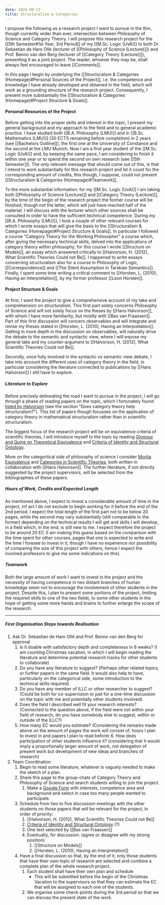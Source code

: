 ```yaml
---
date: 2024-09-13
title: Structuralism & Categories
---
```

I propose the following as a research project I want to pursue in the thin, though currently wider than ever, intersection between Philosophy of Science and Category Theory. I will propose this research project for the [[5th Semester#1st Year, 3rd Period]] of my [[M.Sc. Logic (UvA)]] to both Dr. Sebastian de Haro Ollé (lecturer of [[Philosophy of Science (Lecture)]]) and Prof. Benno van den Berg (lecturer of [[Category Theory (Lecture)]]), presenting it as a joint project. The reader, whoever they may be, shall always feel encouraged to leave [[Comments]].

In this page I begin by underlying the [[Structuralism & Categories (Homepage)#Personal Sources of the Project]], i.e. the competence and knowledge I have already developed and obtained in the field, which will work as a grounding structure of the research project. Consequently, I present more substantially the [[Structuralism & Categories (Homepage)#Project Structure & Goals]].
#### Personal Resources of the Project
Before getting into the proper skills and interest in the topic, I present my general background and my approach to the field and to general academic practice. I have studied both [[B.A. Philosophy (LMU)]] and in [[B.Sc. Mathematics (LMU)]] (30 ECTS remaining before completion) in 2 years (see [[Bachelors Outline]]), the first one at the University of Constance and the second at the LMU Munich. Now I am a first year student of the [[M.Sc. Logic (UvA)]] and, by keeping the same pace, I am considering to finish it within one year or to spend the second on own research (see [[5th Semester]]). The only relevant message that should come out of this, is that I intend to work substantially for this research project and let it count for the corresponding amount of credits, this though, I suppose, could not prevent [[Structuralism & Categories (Homepage)#Teamwork]].

To the more substantial information: for my [[M.Sc. Logic (UvA)]] I am taking both [[Philosophy of Science (Lecture)]] and [[Category Theory (Lecture)]], by the time of the begin of the research project the former course will be finished, though not the latter, which will just have reached half of the material; I will discuss with the lecturer which other sources shall be consulted in order to have the sufficient technical competence. During my [[B.A. Philosophy (LMU)]], I took a couple of other relevant courses for which I wrote essays that will give the basis to the [[Structuralism & Categories (Homepage)#Project Structure & Goals]]. In particular I followed a course "Category Theory for the Working Philosopher" a course which, after giving the necessary technical skills, delved into the applications of category theory within philosophy; for this course I wrote [[Structure on Models]], an essay which answered critically to [[Halvorson, H. (2012), What Scientific Theories Could not Be]]. I happened to write essays concerning structuralism also for a course in Philosophy of Logic, [[Correspondence]] and [[The Silent Assumption in Tarskian Semantics]]. Finally, I spent some time writing a critical comment to [[Horsten, L. (2010), Having an Interpretation]], by my former professor [[Leon Horsten]].
#### Project Structure & Goals
At first, I want the project to give a comprehensive account of my take and comprehension on structuralism. This first part solely concerns Philosophy of Science and will not solely focus on the theses by [[Hans Halvorson]], with whom I have more familiarity, but mostly with [[Bas van Fraassen]]. Part of this first discussion will concern observables and will integrate and revise my theses stated in [[Horsten, L. (2010), Having an Interpretation]]. Getting in more depth in the discussion on observables, will naturally drive the debate to the semantic and syntactic view, where I will expose my general take and my counter-argument to [[Halvorson, H. (2012), What Scientific Theories Could not Be]].

Secondly, once fully involved in the syntactic vs semantic view debate, I take into account the different uses of category theory in the field, in particular considering the literature connected to publications by [[Hans Halvorson]] I still have to explore.
##### Literature to Explore
Before precisely delineating the road I want to pursue in the project, I will go through a phase of reading papers on the topic, which I fortunately found [listed by Halvorson](https://www.princeton.edu/~hhalvors/phi536_s2011) (see the section "Does category theory help structuralism?"). This list of papers though focusses on the application of category theory in mathematical structuralism rather than in scientific structuralism.

The biggest focus of the research project will be on equivalence criteria of scientific theories, I will introduce myself to the topic by reading [Glymour and Quine on Theoretical Equivalence](https://philsci-archive.pitt.edu/11341/1/glymour%26quine.pdf) and [Criteria of Identity and Structural Ontology](https://www.researchgate.net/profile/Hannes-Leitgeb-2/publication/31349684_Criteria_of_Identity_and_Structuralist_Ontology/links/00463534fdb154f8b7000000/Criteria-of-Identity-and-Structuralist-Ontology.pdf?origin=publicationDetail&_sg%5B0%5D=ulrFKJxSo5jaNeCcC_G-SfIm5cfSOghXDvamINp01-TwUpbBUL2LZjzXUmEE_TSkJL4KY8RIQLMb78iVP7Yv9g.d4mRcbQrbo2MXHb7VkwdtNFfg3MZgisp3B7yGzzuAeAobShv-_XM3l4jFIBw5uU7fLgm5lNQGoWR08qbtX3w3g&_sg%5B1%5D=h_I-RdO0AXbmNUQr62JiRf-9ii05sny7fCG1xftvDZBrgPNtrjcbRebTln1M1wXcSNT3eNjdXzOCy3RgIQZTt-cSGX6SxWoaeZzrtxlZotb0.d4mRcbQrbo2MXHb7VkwdtNFfg3MZgisp3B7yGzzuAeAobShv-_XM3l4jFIBw5uU7fLgm5lNQGoWR08qbtX3w3g&_iepl=&_rtd=eyJjb250ZW50SW50ZW50IjoibWFpbkl0ZW0ifQ%3D%3D&_tp=eyJjb250ZXh0Ijp7ImZpcnN0UGFnZSI6InB1YmxpY2F0aW9uIiwicGFnZSI6InB1YmxpY2F0aW9uIiwicG9zaXRpb24iOiJwYWdlSGVhZGVyIn19).

More on the categortical side of philosophy of science I consider [Morita Equivalence](https://www.cambridge.org/core/journals/review-of-symbolic-logic/article/abs/morita-equivalence/8DAAEFCE09A73F68E72A8E622D79D6A2) and [Categories in Scientific Theories](https://philpapers.org/rec/HALCOS), both written in collaboration with [[Hans Halvorson]]. The further literature, if not directly suggested by the project supervisors, will be selected from the bibliographies of these papers.
##### Hours of Work, Credits and Expected Length
As mentioned above, I expect to invest a considerable amount of time in the project, inf act I do not exclude to begin working for it before the end of the 2nd period. I expect the total length of the first part not to be below 20 pages, while the second may vary substantially (still comparable to the former) depending on the technical results I will get and skills I will develop, in a field which, in the end, is still new to me. I expect therefore the project to be around 20 EC (I am making this guess based on the comparison with the time spent for other courses, pages that one is expected to write and the time I foresee to invest in it, though I have no experience nor possibility of comparing the size of this project with others, hence I expect the involved professors to give me some indications on this).
##### Teamwork
Both the large amount of work I want to invest in the project and the necessity of having competence in two distant branches of human knowledge seem not to encourage the involvement of other students in the project. Despite this, I plan to present some portions of the project, limiting the required skills to one of the two fields, to some other students in the hope of getting some more hands and brains to further enlarge the scope of the research.

---
##### First Organisation Steps towards Realisation
1. Ask Dr. Sebastian de Haro Ollé and Prof. Benno van den Berg for approval
	1. Is it doable with satisfactory depth and completeness in 6 weeks? (I am counting Christmas vacation, in which I will begin reading the literature and determine potential research tracks for other students to collaborate)
	2. Do you have any literature to suggest? (Perhaps other related topics, or further papers in the same field. It would also help to have, particularly on the categorical side, some introduction to the technical skills required)
	3. Do you have any member of ILLC or other researcher to suggest? (Could be both for co-supervision or just for a one-time discussion on the topic with me and potentially other students involved)
	4. Does the field I described well fit your research interests? (Connected to the question above, if the field were not within your field of research, do you have somebody else to suggest, within or outside of the ILLC?)
	5. How many EC would you estimate? (Considering the remarks made above on the amount of pages the work will consist of, hours I plan to invest in and papers I plan to read before)
		6. How does participation of other students influence it? (considering that it would imply a proportionally larger amount of work, not delegation of present work but development of new ideas and branches of research)
2. Team Coordination
	1. Begin to read some literature, whatever is vaguely needed to make the sketch of a plan.
	2. Share this page to the group-chats of Category Theory and Philosophy of Science and search students willing to join the project.
		1. Make a [Google Form](https://docs.google.com/forms/d/e/1FAIpQLSdx_ATY579NgdwSeGapf1_-P9XYiqg6BDwgNxsD1U4_V4FzEA/viewform?usp=sf_link) with interests, competence area and background and select in case too many people wanted to participate.
	3. Schedule from two to five discussion-meetings with the other students on those papers that will be relevant for the project, in order of priority:
		1. [[Halvorson, H. (2012), What Scientific Theories Could not Be]]
		2. [Criteria of Identity and Structural Ontology](https://www.researchgate.net/profile/Hannes-Leitgeb-2/publication/31349684_Criteria_of_Identity_and_Structuralist_Ontology/links/00463534fdb154f8b7000000/Criteria-of-Identity-and-Structuralist-Ontology.pdf?origin=publicationDetail&_sg%5B0%5D=ulrFKJxSo5jaNeCcC_G-SfIm5cfSOghXDvamINp01-TwUpbBUL2LZjzXUmEE_TSkJL4KY8RIQLMb78iVP7Yv9g.d4mRcbQrbo2MXHb7VkwdtNFfg3MZgisp3B7yGzzuAeAobShv-_XM3l4jFIBw5uU7fLgm5lNQGoWR08qbtX3w3g&_sg%5B1%5D=h_I-RdO0AXbmNUQr62JiRf-9ii05sny7fCG1xftvDZBrgPNtrjcbRebTln1M1wXcSNT3eNjdXzOCy3RgIQZTt-cSGX6SxWoaeZzrtxlZotb0.d4mRcbQrbo2MXHb7VkwdtNFfg3MZgisp3B7yGzzuAeAobShv-_XM3l4jFIBw5uU7fLgm5lNQGoWR08qbtX3w3g&_iepl=&_rtd=eyJjb250ZW50SW50ZW50IjoibWFpbkl0ZW0ifQ%3D%3D&_tp=eyJjb250ZXh0Ijp7ImZpcnN0UGFnZSI6InB1YmxpY2F0aW9uIiwicGFnZSI6InB1YmxpY2F0aW9uIiwicG9zaXRpb24iOiJwYWdlSGVhZGVyIn19) (?)
		3. One text selected by [[Bas van Fraassen]]
		4. Eventually, for discussion: (agree or disagree with my strong position)
			1. [[Structure on Models]]
			2. [[Horsten, L. (2010), Having an Interpretation]]
	4. Have a final discussion so that, by the end of it, only those students that have their own topic of research are selected and combine a complete plan of the whole research project.
		1. Each student shall have their own plan and schedule
			- This will be submitted before the begin of the Christmas Vacation to the supervisors so that they can estimate the EC that will be assigned to each one of the students.
		2. We organise some check-points during the 3rd period so that we can discuss the present state of the work.